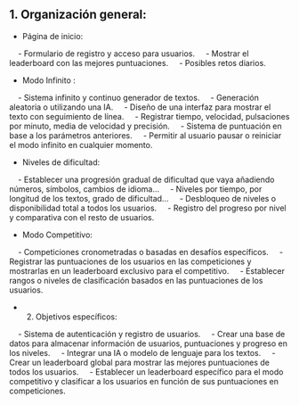 ## 1. Organización general:

- Página de inicio:

    - Formulario de registro y acceso para usuarios.
    - Mostrar el leaderboard con las mejores puntuaciones.
    - Posibles retos diarios.

- Modo Infinito :

    - Sistema infinito y continuo generador de textos.
    - Generación aleatoria o utilizando una IA.
    - Diseño de una interfaz para mostrar el texto con seguimiento de línea.
    - Registrar tiempo, velocidad, pulsaciones por minuto, media de velocidad y precisión.
    - Sistema de puntuación en base a los parámetros anteriores.
    - Permitir al usuario pausar o reiniciar el modo infinito en cualquier momento.

- Niveles de dificultad:

    - Establecer una progresión gradual de dificultad que vaya añadiendo números, símbolos, cambios de idioma...
    - Niveles por tiempo, por longitud de los textos, grado de dificultad...
    - Desbloqueo de niveles o disponibilidad total a todos los usuarios.
    - Registro del progreso por nivel y comparativa con el resto de usuarios.

- Modo Competitivo:

    - Competiciones cronometradas o basadas en desafíos específicos.
    - Registrar las puntuaciones de los usuarios en las competiciones y mostrarlas en un leaderboard exclusivo para el competitivo.
    - Establecer rangos o niveles de clasificación basados en las puntuaciones de los usuarios.

- 2. Objetivos específicos:

    - Sistema de autenticación y registro de usuarios.
    - Crear una base de datos para almacenar información de usuarios, puntuaciones y progreso en los niveles.
    - Integrar una IA o modelo de lenguaje para los textos. 
    - Crear un leaderboard global para mostrar las mejores puntuaciones de todos los usuarios.
    - Establecer un leaderboard específico para el modo competitivo y clasificar a los usuarios en función de sus puntuaciones en competiciones.